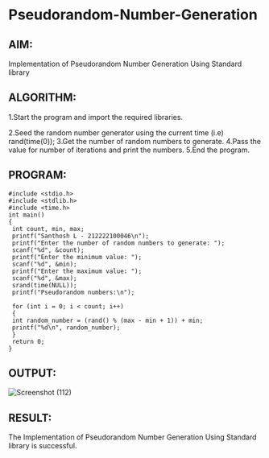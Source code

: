 # Pseudorandom-Number-Generation
## AIM:
Implementation of Pseudorandom Number Generation Using Standard library

## ALGORITHM:
1.Start the program and import the required libraries.

2.Seed the random number generator using the current time (i.e) rand(time(0));
3.Get the number of random numbers to generate.
4.Pass the value for number of iterations and print the numbers.
5.End the program.
## PROGRAM:
```
#include <stdio.h>
#include <stdlib.h>
#include <time.h>
int main()
{
 int count, min, max;
 printf("Santhosh L - 212222100046\n");
 printf("Enter the number of random numbers to generate: ");
 scanf("%d", &count);
 printf("Enter the minimum value: ");
 scanf("%d", &min);
 printf("Enter the maximum value: ");
 scanf("%d", &max);
 srand(time(NULL));
 printf("Pseudorandom numbers:\n");

 for (int i = 0; i < count; i++)
 {
 int random_number = (rand() % (max - min + 1)) + min;
 printf("%d\n", random_number);
 }
 return 0;
}

```
## OUTPUT:

![Screenshot (112)](https://github.com/user-attachments/assets/c8d36404-293c-4845-9652-1c2266192138)


## RESULT:
The Implementation of Pseudorandom Number Generation Using Standard library is successful.
